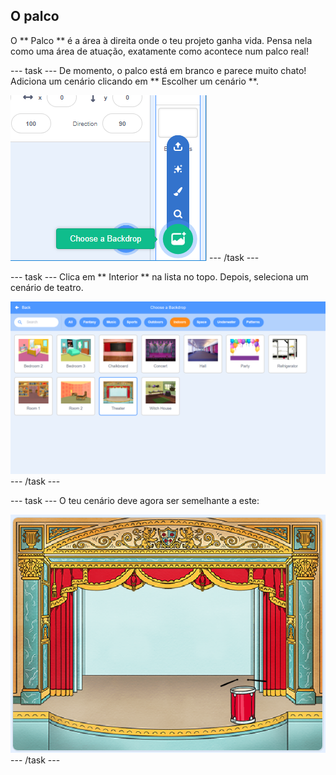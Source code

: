 ## O palco

O ** Palco ** é a área à direita onde o teu projeto ganha vida. Pensa nela como uma área de atuação, exatamente como acontece num palco real!

\--- task \--- De momento, o palco está em branco e parece muito chato! Adiciona um cenário clicando em ** Escolher um cenário **.

![captura de ecrã](images/band-stage-choose.png) \--- /task \---

\--- task \--- Clica em ** Interior ** na lista no topo. Depois, seleciona um cenário de teatro.

![captura de ecrã](images/band-backdrop.png) \--- /task \---

\--- task \--- O teu cenário deve agora ser semelhante a este:

![captura de ecrã](images/band-stage.png) \--- /task \---